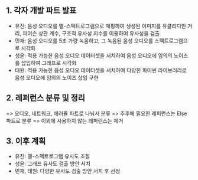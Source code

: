 ## 1. 각자 개발 파트 발표

- 유진: 음성 오디오를 멜-스펙트로그램으로 매핑하여 생성된 이미지를 유클리디안 거리, 피어슨 상관 계수, 구조적 유사성 지수를 이용하여 유사성을 검출
- 민재: 음성 오디오를 5초 가량 녹음하고, 그 녹음된 음성 오디오를 스펙트로그램으로 시각화
- 성윤: 적용 가능한 음성 오디오 데이터셋을 서치하여 음성 오디오에 임의의 노이즈를 삽입하여 그래프로 시각화
- 태원: 적용 가능한 음성 오디오 데이터셋을 서치하여 다양한 파이썬 라이브러리로 음성 오디오에 임의의 노이즈 삽입 구현

## 2. 레퍼런스 분류 및 정리

=> 오디오, 네트워크, 에러율 파트로 나눠서 분류
=> 추후에 필요한 레퍼런스는 Else 파트로 분류
=> 이외에 사용하지 않는 레퍼런스는 제거

## 3. 이후 계획

- 유진: 멜-스펙트로그램 유사도 조절
- 성윤: 그래프 유사도 검출 방안 서치
- 민재, 태원: 다양한 유사도 검출 방안 서치 후 선정
